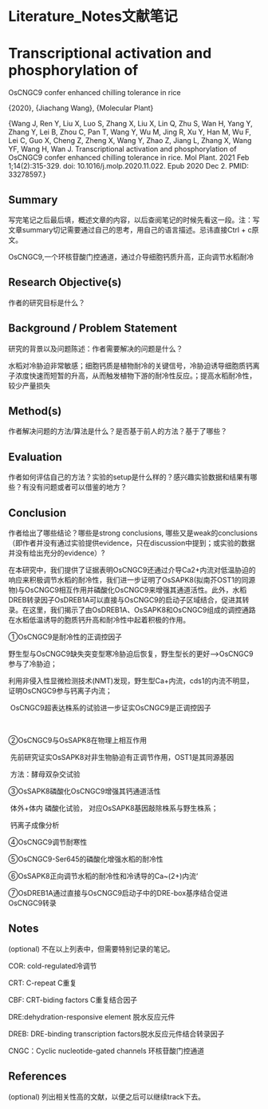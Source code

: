 # Literature_Notes文献笔记

# Transcriptional activation and phosphorylation of
OsCNGC9 confer enhanced chilling tolerance in
rice

{2020}, {Jiachang Wang}, {Molecular Plant}

{Wang J, Ren Y, Liu X, Luo S, Zhang X, Liu X, Lin Q, Zhu S, Wan H, Yang Y, Zhang Y, Lei B, Zhou C, Pan T, Wang Y, Wu M, Jing R, Xu Y, Han M, Wu F, Lei C, Guo X, Cheng Z, Zheng X, Wang Y, Zhao Z, Jiang L, Zhang X, Wang YF, Wang H, Wan J. Transcriptional activation and phosphorylation of OsCNGC9 confer enhanced chilling tolerance in rice. Mol Plant. 2021 Feb 1;14(2):315-329. doi: 10.1016/j.molp.2020.11.022. Epub 2020 Dec 2. PMID: 33278597.}



## Summary

写完笔记之后最后填，概述文章的内容，以后查阅笔记的时候先看这一段。注：写文章summary切记需要通过自己的思考，用自己的语言描述。忌讳直接Ctrl + c原文。

OsCNGC9,一个环核苷酸门控通道，通过介导细胞钙质升高，正向调节水稻耐冷

## Research Objective(s)

作者的研究目标是什么？



## Background / Problem Statement

研究的背景以及问题陈述：作者需要解决的问题是什么？

水稻对冷胁迫非常敏感；细胞钙质是植物耐冷的关键信号，冷胁迫诱导细胞质钙离子浓度快速而短暂的升高，从而触发植物下游的耐冷性反应。；提高水稻耐冷性，较少产量损失



## Method(s)

作者解决问题的方法/算法是什么？是否基于前人的方法？基于了哪些？



## Evaluation

作者如何评估自己的方法？实验的setup是什么样的？感兴趣实验数据和结果有哪些？有没有问题或者可以借鉴的地方？



## Conclusion

作者给出了哪些结论？哪些是strong conclusions, 哪些又是weak的conclusions（即作者并没有通过实验提供evidence，只在discussion中提到；或实验的数据并没有给出充分的evidence）?

在本研究中，我们提供了证据表明OsCNGC9还通过介导Ca2+内流对低温胁迫的响应来积极调节水稻的耐冷性，我们进一步证明了OsSAPK8(拟南芥OST1的同源物)与OsCNGC9相互作用并磷酸化OsCNGC9来增强其通道活性。此外，水稻DREB转录因子OsDREB1A可以直接与OsCNGC9的启动子区域结合，促进其转录。在这里，我们揭示了由OsDREB1A、OsSAPK8和OsCNGC9组成的调控通路在水稻低温诱导的胞质钙升高和耐冷性中起着积极的作用。



①OsCNGC9是耐冷性的正调控因子

​	野生型与OsCNGC9缺失突变型寒冷胁迫后恢复，野生型长的更好-->OsCNGC9参与了冷胁迫；

​	利用非侵入性显微检测技术(NMT)发现，野生型Ca+内流，cds1的内流不明显，证明OsCNGC9参与钙离子内流；

​		OsCNGC9超表达株系的试验进一步证实OsCNGC9是正调控因子

​	

②OsCNGC9与OsSAPK8在物理上相互作用

​	先前研究证实OsSAPK8对非生物胁迫有正调节作用，OST1是其同源基因

​	方法：酵母双杂交试验



③OsSAPK8磷酸化OsCNGC9增强其钙通道活性

​		体外+体内 磷酸化试验， 对应OsSAPK8基因敲除株系与野生株系；

​			钙离子成像分析

④OsCNGC9调节耐寒性

⑤OsCNGC9-Ser645的磷酸化增强水稻的耐冷性

⑥OsSAPK8正向调节水稻的耐冷性和冷诱导的Ca~(2+)内流‘

⑦OsDREB1A通过直接与OsCNGC9启动子中的DRE-box基序结合促进OsCNGC9转录



## Notes

(optional) 不在以上列表中，但需要特别记录的笔记。

COR: cold-regulated冷调节

CRT: C-repeat C重复

CBF: CRT-biding factors C重复结合因子

DRE:dehydration-responsive element 脱水反应元件

DREB: DRE-binding transcription factors脱水反应元件结合转录因子

CNGC：Cyclic nucleotide-gated channels 环核苷酸门控通道

## References

(optional) 列出相关性高的文献，以便之后可以继续track下去。